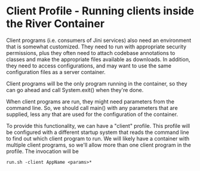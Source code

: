 
Client Profile - Running clients inside the River Container
===========================================================

Client programs (i.e. consumers of Jini services) also need an environment that
is somewhat customized.  They need to run with appropriate security permissions,
plus they often need to attach codebase annotations to classes and make the 
appropriate files available as downloads.  In addition, they need to access
configurations, and may want to use the same configuration files as a server
container.

Client programs will be the only program running in the container, so they can 
go ahead and call System.exit() when they're done.

When client programs are run, they might need parameters from the command line.
So, we should call main() with any parameters that are supplied, less any that
are used for the configuration of the container.

To provide this functionality, we can have a "client" profile.  This profile will
be configured with a different startup system that reads the command line to
find out which client program to run.  We will likely have a container with
multiple client programs, so we'll allow more than one client program in the 
profile.  The invocation will be

    run.sh -client AppName <params>*